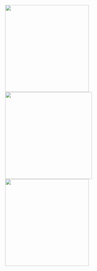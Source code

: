 
<img src="https://i.pinimg.com/originals/ca/a2/4e/caa24ef9fd5581e70ffaa71d0a4d46f6.gif"
style="width:270;height:280px;">
<img src="https://i.pinimg.com/originals/a0/dc/5f/a0dc5f8fc33cd8fd01d26c8f203d0b1c.gif"
style="width:270x;height:280px;">
<img src="https://i.pinimg.com/originals/d7/f7/b4/d7f7b412e83188359a9e40dbebfbce3d.gif"
style="width:270px;height:280px;scaleX(-1);">


<!--
**oFlik/oFlik** is a ✨ _special_ ✨ repository because its `README.md` (this file) appears on your GitHub profile.

Here are some ideas to get you started:

- 🔭 I’m currently working on ...
- 🌱 I’m currently learning ...
- 👯 I’m looking to collaborate on ...
- 🤔 I’m looking for help with ...
- 💬 Ask me about ...
- 📫 How to reach me: ...
- 😄 Pronouns: ...
- ⚡ Fun fact: ...
-->
